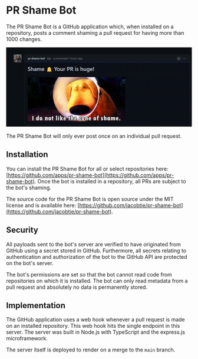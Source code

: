 # PR Shame Bot

The PR Shame Bot is a GitHub application which, when installed on a repository, posts a comment shaming a pull request for having more than 1000 changes.

![Shame Comment](https://github.com/jacobtie/pr-shame-bot/blob/main/assets/shame-bot-animated.gif)

The PR Shame Bot will only ever post once on an individual pull request.

## Installation

You can install the PR Shame Bot for all or select repositories here: [https://github.com/apps/pr-shame-bot](https://github.com/apps/pr-shame-bot). Once the bot is installed in a repository, all PRs are subject to the bot's shaming.

The source code for the PR Shame Bot is open source under the MIT license and is available here: [https://github.com/jacobtie/pr-shame-bot](https://github.com/jacobtie/pr-shame-bot).

## Security

All payloads sent to the bot's server are verified to have originated from GitHub using a secret stored in GitHub. Furthermore, all secrets relating to authentication and authorization of the bot to the GitHub API are protected on the bot's server.

The bot's permissions are set so that the bot cannot read code from repositories on which it is installed. The bot can only read metadata from a pull request and absolutely no data is permanently stored.

## Implementation

The GitHub application uses a web hook whenever a pull request is made on an installed repository. This web hook hits the single endpoint in this server. The server was built in Node.js with TypeScript and the express.js microframework.

The server itself is deployed to render on a merge to the `main` branch.
